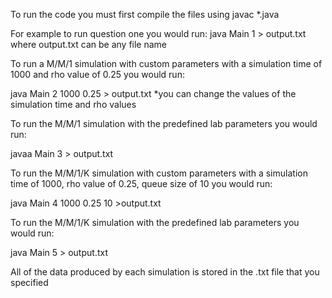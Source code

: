 To run the code you must first compile the files using javac *.java

For example to run question one you would run:
java Main 1 > output.txt where output.txt can be any file name

To run a M/M/1 simulation with custom parameters with a simulation time of 1000 and rho value of 0.25 you would run:

java Main 2 1000 0.25 > output.txt *you can change the values of the simulation time and rho values

To run the M/M/1 simulation with the predefined lab parameters you would run:

javaa Main 3 > output.txt

To run the M/M/1/K simulation with custom parameters with a simulation time of 1000, rho value of 0.25, queue size of 10 you would run:

java Main 4 1000 0.25 10 >output.txt

To run the M/M/1/K simulation with the predefined lab parameters you would run:

java Main 5 > output.txt


All of the data produced by each simulation is stored in the .txt file that you specified